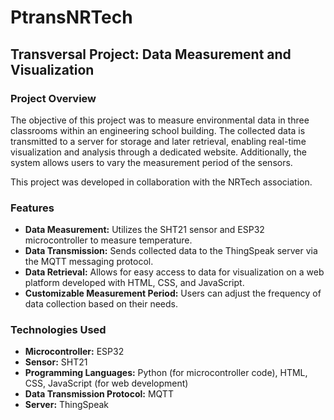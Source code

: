 # PtransNRTech

## Transversal Project: Data Measurement and Visualization

### Project Overview
The objective of this project was to measure environmental data in three classrooms within an engineering school building. The collected data is transmitted to a server for storage and later retrieval, enabling real-time visualization and analysis through a dedicated website. Additionally, the system allows users to vary the measurement period of the sensors.

This project was developed in collaboration with the NRTech association.

### Features
- **Data Measurement:** Utilizes the SHT21 sensor and ESP32 microcontroller to measure temperature.
- **Data Transmission:** Sends collected data to the ThingSpeak server via the MQTT messaging protocol.
- **Data Retrieval:** Allows for easy access to data for visualization on a web platform developed with HTML, CSS, and JavaScript.
- **Customizable Measurement Period:** Users can adjust the frequency of data collection based on their needs.

### Technologies Used
- **Microcontroller:** ESP32
- **Sensor:** SHT21
- **Programming Languages:** Python (for microcontroller code), HTML, CSS, JavaScript (for web development)
- **Data Transmission Protocol:** MQTT
- **Server:** ThingSpeak
